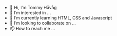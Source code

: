 - 👋 Hi, I’m Tommy Håvåg
- 👀 I’m interested in ...
- 🌱 I’m currently learning HTML, CSS and Javascript
- 💞️ I’m looking to collaborate on ...
- 📫 How to reach me ...

<!---
Scarecrow2905/Scarecrow2905 is a ✨ special ✨ repository because its `README.md` (this file) appears on your GitHub profile.
You can click the Preview link to take a look at your changes.
--->
